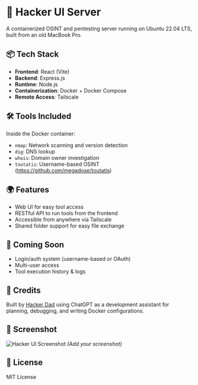 # 🔐 Hacker UI Server

A containerized OSINT and pentesting server running on Ubuntu 22.04 LTS, built from an old MacBook Pro.

## 📦 Tech Stack

- **Frontend**: React (Vite)
- **Backend**: Express.js
- **Runtime**: Node.js
- **Containerization**: Docker + Docker Compose
- **Remote Access**: Tailscale

## 🛠️ Tools Included

Inside the Docker container:
- `nmap`: Network scanning and version detection
- `dig`: DNS lookup
- `whois`: Domain owner investigation
- `toutatis`: Username-based OSINT (https://github.com/megadose/toutatis)

## 🌍 Features

- Web UI for easy tool access
- RESTful API to run tools from the frontend
- Accessible from anywhere via Tailscale
- Shared folder support for easy file exchange

## 🚧 Coming Soon

- Login/auth system (username-based or OAuth)
- Multi-user access
- Tool execution history & logs

## 💬 Credits

Built by [Hacker Dad](https://github.com/yourusername) using ChatGPT as a development assistant for planning, debugging, and writing Docker configurations.

## 📸 Screenshot

![Hacker UI Screenshot](./screenshot.png) *(Add your screenshot)*



## 🔗 License

MIT License
